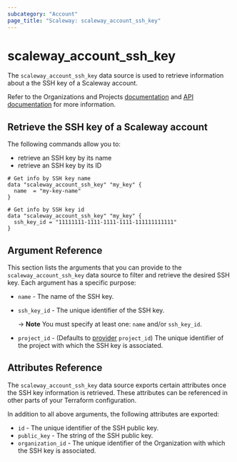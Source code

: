 ```yaml
---
subcategory: "Account"
page_title: "Scaleway: scaleway_account_ssh_key"
---
```


# scaleway_account_ssh_key

The `scaleway_account_ssh_key` data source is used to retrieve information about a the SSH key of a Scaleway account.

Refer to the Organizations and Projects [documentation](https://www.scaleway.com/en/docs/organizations-and-projects/how-to/create-ssh-key/) and [API documentation](https://www.scaleway.com/en/developers/api/iam/#path-ssh-keys) for more information.


## Retrieve the SSH key of a Scaleway account

The following commands allow you to:

- retrieve an SSH key by its name
- retrieve an SSH key by its ID

```hcl
# Get info by SSH key name
data "scaleway_account_ssh_key" "my_key" {
  name  = "my-key-name"
}

# Get info by SSH key id
data "scaleway_account_ssh_key" "my_key" {
  ssh_key_id = "11111111-1111-1111-1111-111111111111"
}
```

## Argument Reference

This section lists the arguments that you can provide to the `scaleway_account_ssh_key` data source to filter and retrieve the desired SSH key. Each argument has a specific purpose:

- `name` - The name of the SSH key.
- `ssh_key_id` - The unique identifier of the SSH key.

  -> **Note** You must specify at least one: `name` and/or `ssh_key_id`.

- `project_id` - (Defaults to [provider](../index.md#project_id) `project_id`) The unique identifier of the project with which the SSH key is associated.

## Attributes Reference

The `scaleway_account_ssh_key` data source exports certain attributes once the SSH key information is retrieved. These attributes can be referenced in other parts of your Terraform configuration.

In addition to all above arguments, the following attributes are exported:

- `id` - The unique identifier of the SSH public key.
- `public_key` - The string of the SSH public key.
- `organization_id` - The unique identifier of the Organization with which the SSH key is associated.
